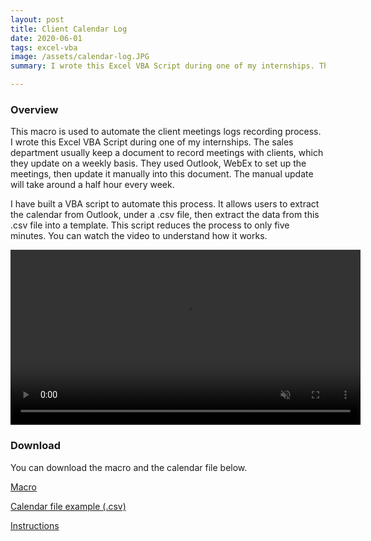 ```yaml
---
layout: post
title: Client Calendar Log
date: 2020-06-01
tags: excel-vba
image: /assets/calendar-log.JPG
summary: I wrote this Excel VBA Script during one of my internships. The sales department usually keep a document to record meetings with clients, which they update on a weekly basis. They used Outlook to set up the meetings, then update it manually into this document. The manual update will take around a half hour every week. 

---
```


### Overview
This macro is used to automate the client meetings logs recording process. I wrote this Excel VBA Script during one of my internships. The sales department usually keep a document to record meetings with clients, which they update on a weekly basis. They used Outlook, WebEx to set up the meetings, then update it manually into this document. The manual update will take around a half hour every week. 

I have built a VBA script to automate this process. It allows users to extract the calendar from Outlook, under a .csv file, then extract the data from this .csv file into a template. This script reduces the process to only five minutes. You can watch the video to understand how it works. 


<p align="center">
	<video muted autoplay controls loop width="560">
    	<source src="{{ site.media_path }}/calendar.mp4" type="video/mp4">
	</video>
</p>

### Download
You can download the macro and the calendar file below.

[Macro](https://drive.google.com/file/d/1TOeSl4KmvTY3jcV-nnfoyeT91QMNFDGU/view?usp=sharing)

[Calendar file example (.csv)](https://drive.google.com/file/d/1KNztb087SWLPrngjaNlQJe_eSZOuSc9l/view?usp=sharing)

[Instructions](https://drive.google.com/file/d/18-_Fd9yXTxATUOXfBLPnisGs6Nw4XDQj/view?usp=sharing) 